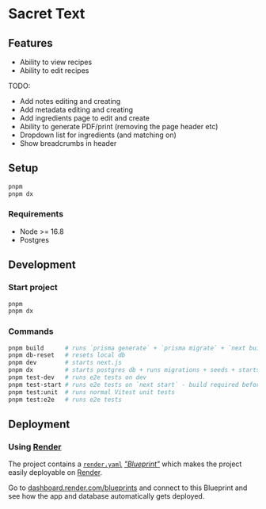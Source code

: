# Sacret Text

## Features

- Ability to view recipes
- Ability to edit recipes

TODO:

- Add notes editing and creating
- Add metadata editing and creating
- Add ingredients page to edit and create
- Ability to generate PDF/print (removing the page header etc)
- Dropdown list for ingredients (and matching on)
- Show breadcrumbs in header

## Setup

```bash
pnpm
pnpm dx
```

### Requirements

- Node >= 16.8
- Postgres

## Development

### Start project

```bash
pnpm
pnpm dx
```

### Commands

```bash
pnpm build      # runs `prisma generate` + `prisma migrate` + `next build`
pnpm db-reset   # resets local db
pnpm dev        # starts next.js
pnpm dx         # starts postgres db + runs migrations + seeds + starts next.js
pnpm test-dev   # runs e2e tests on dev
pnpm test-start # runs e2e tests on `next start` - build required before
pnpm test:unit  # runs normal Vitest unit tests
pnpm test:e2e   # runs e2e tests
```

## Deployment

### Using [Render](https://render.com/)

The project contains a [`render.yaml`](./render.yaml) [_"Blueprint"_](https://render.com/docs/blueprint-spec) which makes the project easily deployable on [Render](https://render.com/).

Go to [dashboard.render.com/blueprints](https://dashboard.render.com/blueprints) and connect to this Blueprint and see how the app and database automatically gets deployed.